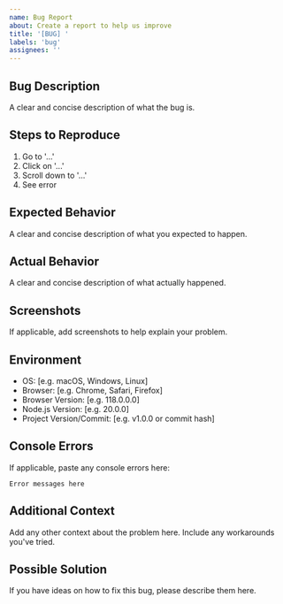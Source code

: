 ```yaml
---
name: Bug Report
about: Create a report to help us improve
title: '[BUG] '
labels: 'bug'
assignees: ''
---
```


## Bug Description
A clear and concise description of what the bug is.

## Steps to Reproduce
1. Go to '...'
2. Click on '...'
3. Scroll down to '...'
4. See error

## Expected Behavior
A clear and concise description of what you expected to happen.

## Actual Behavior
A clear and concise description of what actually happened.

## Screenshots
If applicable, add screenshots to help explain your problem.

## Environment
- OS: [e.g. macOS, Windows, Linux]
- Browser: [e.g. Chrome, Safari, Firefox]
- Browser Version: [e.g. 118.0.0.0]
- Node.js Version: [e.g. 20.0.0]
- Project Version/Commit: [e.g. v1.0.0 or commit hash]

## Console Errors
If applicable, paste any console errors here:
```
Error messages here
```

## Additional Context
Add any other context about the problem here. Include any workarounds you've tried.

## Possible Solution
If you have ideas on how to fix this bug, please describe them here.